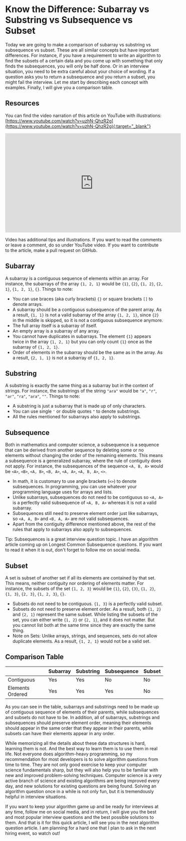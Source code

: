 # Know the Difference: Subarray vs Substring vs Subsequence vs Subset
Today we are going to make a comparison of subarray vs substring vs subsequence vs subset. These are all similar concepts but have important differences. For instance, if you have a requirement to write an algorithm to find the subsets of a certain data and you come up with something that only finds the subsequences, you will only be half done. Or in an interview situation, you need to be extra careful about your choice of wording. If a question asks you to return a subsequence and you return a subset, you might fail the interview. Let me start by describing each concept with examples. Finally, I will give you a comparison table.

## Resources
You can find the video narration of this article on YouTube with illustrations: [https://www.youtube.com/watch?v=uzhN-QhzR2g](https://www.youtube.com/watch?v=uzhN-QhzR2g){:target="_blank"}

<iframe width="560" height="315" src="https://www.youtube.com/embed/uzhN-QhzR2g" frameborder="0" allow="accelerometer; autoplay; encrypted-media; gyroscope; picture-in-picture" allowfullscreen></iframe>

Video has additional tips and illustrations. If you want to read the comments or leave a comment, do so under YouTube video. If you want to contribute to the article, make a pull request on GitHub.

## Subarray
A subarray is a contiguous sequence of elements within an array. For instance, the subarrays of the array `{1, 2, 1}` would be `{1}`, `{2}`, `{1, 2}`, `{2, 1}`, `{1, 2, 1}`, `{}`. Things to note:
* You can use braces (aka curly brackets) `{}` or square brackets `[]` to denote arrays.
* A subarray should be a contiguous subsequence of the parent array. As a result, `{1, 1}` is not a valid subarray of the array `{1, 2, 1}`, since `{2}` in the middle is skipped, so it is not a contiguous subsequence anymore.
* The full array itself is a subarray of itself.
* An empty array is a subarray of any array.
* You cannot have duplicates in subarrays. The element `{1}` appears twice in the array `{1, 2, 1}` but you can only count `{1}` once as the subarray of `{1, 2, 1}`.
* Order of elements in the subarray should be the same as in the array. As a result, `{2, 1, 1}` is not a subarray of `{1, 2, 1}`.

## Substring
A substring is exactly the same thing as a subarray but in the context of strings. For instance, the substrings of the string `"ara"` would be `"a"`, `"r"`, `"ar"`, `"ra"`, `"ara"`, `""`. Things to note:
* A substring is just a subarray that is made up of only characters.
* You can use single `'` or double quotes `"` to denote substrings.
* All the rules mentioned for subarrays also apply to substrings.

## Subsequence
Both in mathematics and computer science, a subsequence is a sequence that can be derived from another sequence by deleting some or no elements without changing the order of the remaining elements. This means a subsequence is a generalized subarray, where the rule of contiguity does not apply. For instance, the subsequences of the sequence `<A, B, A>` would be `<A>`, `<B>`, `<A, B>`, `<B, A>`, `<A, A>`, `<A, B, A>`, `<>`.
* In math, it is customary to use angle brackets (`<>`) to denote subsequences. In programming, you can use whatever your programming language uses for arrays and lists.
* Unlike subarrays, subsequences do not need to be contiguous so `<A, A>` is a perfectly valid subsequence of `<A, B, A>` whereas it is not a valid subarray.
* Subsequences still need to preserve element order just like subarrays, so `<A, A, B>` and `<B, A, A>` are not valid subsequences.
* Apart from the contiguity difference mentioned above, the rest of the rules that apply to subarrays also apply to subsequences.

Tip: Subsequences is a great interview question topic. I have an algorithm article coming up on Longest Common Subsequence questions. If you want to read it when it is out, don't forget to follow me on social media.

## Subset
A set is subset of another set if all its elements are contained by that set. This means, neither contiguity nor ordering of elements matter. For instance, the subsets of the set `{1, 2, 3}` would be `{1}`, `{2}`, `{3}`, `{1, 2}`, `{1, 3}`, `{2, 3}`, `{1, 2, 3}`, `{}`.
* Subsets do not need to be contiguous. `{1, 3}` is a perfectly valid subset.
* Subsets do not need to preserve element order. As a result, both `{1, 2}` and `{2, 1}` represent the same subset. While listing the subsets of the set, you can either write `{1, 2}` or `{2, 1}`, and it does not matter. But you cannot list both at the same time since they are exactly the same thing.
* Note on Sets: Unlike arrays, strings, and sequences, sets do not allow duplicate elements. As a result, `{1, 2, 1}` would not be a valid set.

## Comparison Table

| | Subarray | Substring | Subsequence | Subset |
|---|---|---|---|---|
| Contiguous | Yes | Yes | No | No |
| Elements Ordered | Yes | Yes | Yes | No |

As you can see in the table, subarrays and substrings need to be made up of contiguous sequence of elements of their parents, while subsequences and subsets do not have to be. In addition, all of subarrays, substrings and subsequences should preserve element order, meaning their elements should appear in the same order that they appear in their parents, while subsets can have their elements appear in any order.

While memorizing all the details about these data structures is hard, learning them is not. And the best way to learn them is to use them in real life. Not everyone does algorithm-heavy programming, so my recommendation for most developers is to solve algorithm questions from time to time. They are not only good exercise to keep your computer science fundamentals sharp, but they will also help you to be familiar with new and improved problem-solving techniques. Computer science is a very active branch of science and existing algorithms are being improved every day, and new solutions for existing questions are being found. Solving an algorithm question once in a while is not only fun, but it is tremendously helpful in interview situations.

If you want to keep your algorithm game up and be ready for interviews at any time, follow me on social media, and in return, I will give you the best and most popular interview questions and the best possible solutions to them. And that is it for this quick article, I will see you in the next algorithm question article. I am planning for a hard one that I plan to ask in the next hiring event, so watch out!

